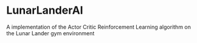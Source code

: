 # LunarLanderAI
A implementation of the Actor Critic Reinforcement Learning algorithm on the Lunar Lander gym environment
